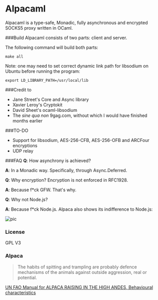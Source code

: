 Alpacaml
========
Alpacaml is a type-safe, Monadic, fully asynchronous and encrypted SOCKS5 proxy
written in OCaml.

###Build
Alpacaml consists of two parts: client and server.

The following command will build both parts:

    make all

Note: one may need to set correct dynamic link path for libsodium on Ubuntu before running the program:

    export LD_LIBRARY_PATH=/usr/local/lib

###Credit to                                                                       
* Jane Street's Core and Async library                                             
* Xavier Leroy's Cryptokit                                                         
* David Sheet's ocaml-libsodium                                                    
* The *sine qua non* 9gag.com, without which I would have finished months earlier

###TO-DO
* Support for libsodium, AES-256-CFB, AES-256-OFB and ARCFour encryptions
* UDP relay

###FAQ
**Q**: How asynchrony is achieved?

**A**: In a Monadic way. Specifically, through Async.Deferred.

**Q**: Why encryption? Encryption is not enforced in RFC1928.

**A**: Because f*ck GFW. That's why.

**Q**: Why not Node.js?

**A**: Because f*ck Node.js. Alpaca also shows its indifference to Node.js:

![pic](https://lh6.googleusercontent.com/-XlW6F95vMBU/U_w8rjY7trI/AAAAAAAABOw/WPfHuVuxQxQ/w852-h764/alpaca_loop_nodejs.gif)

### License
GPL V3

### Alpaca

> The habits of spitting and trampling are probably defence mechanisms of the 
> animals against outside aggression, real or potential.

[UN FAO Manual for ALPACA RAISING IN THE HIGH ANDES, Behavioural characteristics](http://www.fao.org/docrep/004/x6500e/x6500e21.htm)
